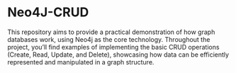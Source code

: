 # Neo4J-CRUD
This repository aims to provide a practical demonstration of how graph databases work, using Neo4j as the core technology. Throughout the project, you’ll find examples of implementing the basic CRUD operations (Create, Read, Update, and Delete), showcasing how data can be efficiently represented and manipulated in a graph structure.
